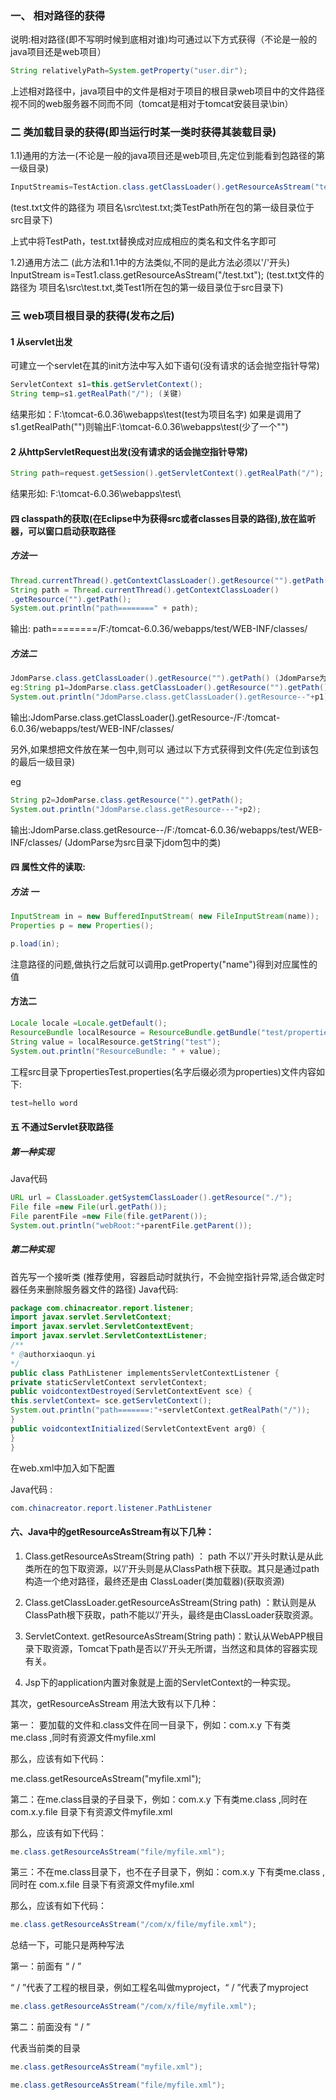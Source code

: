### 一、 相对路径的获得
说明:相对路径(即不写明时候到底相对谁)均可通过以下方式获得（不论是一般的java项目还是web项目）
```java
String relativelyPath=System.getProperty("user.dir"); 
```
上述相对路径中，java项目中的文件是相对于项目的根目录web项目中的文件路径视不同的web服务器不同而不同（tomcat是相对于tomcat安装目录\bin）

### 二 类加载目录的获得(即当运行时某一类时获得其装载目录)
1.1)通用的方法一(不论是一般的java项目还是web项目,先定位到能看到包路径的第一级目录)
```java
InputStreamis=TestAction.class.getClassLoader().getResourceAsStream("test.txt"); 
```
(test.txt文件的路径为
项目名\src\test.txt;类TestPath所在包的第一级目录位于src目录下)


上式中将TestPath，test.txt替换成对应成相应的类名和文件名字即可

1.2)通用方法二 (此方法和1.1中的方法类似,不同的是此方法必须以'/'开头) InputStream is=Test1.class.getResourceAsStream("/test.txt");
(test.txt文件的路径为 项目名\src\test.txt,类Test1所在包的第一级目录位于src目录下)


### 三 web项目根目录的获得(发布之后)  
#### 1 从servlet出发  
可建立一个servlet在其的init方法中写入如下语句(没有请求的话会抛空指针导常)

```java
ServletContext s1=this.getServletContext();  
String temp=s1.getRealPath("/"); (关键)  
```
结果形如：F:\tomcat-6.0.36\webapps\test\(test为项目名字)
如果是调用了s1.getRealPath("")则输出F:\tomcat-6.0.36\webapps\test(少了一个"\")  

#### 2 从httpServletRequest出发(没有请求的话会抛空指针导常)
```java
String path=request.getSession().getServletContext().getRealPath("/");
```
结果形如: F:\tomcat-6.0.36\webapps\test\

#### 四 classpath的获取(在Eclipse中为获得src或者classes目录的路径),放在监听器，可以窗口启动获取路径

##### 方法一 
```java
Thread.currentThread().getContextClassLoader().getResource("").getPath()
String path = Thread.currentThread().getContextClassLoader()
.getResource("").getPath();
System.out.println("path========" + path);
```
输出: path========/F:/tomcat-6.0.36/webapps/test/WEB-INF/classes/

##### 方法二 
```java
JdomParse.class.getClassLoader().getResource("").getPath() (JdomParse为src某一个包中的类,下同)
eg:String p1=JdomParse.class.getClassLoader().getResource("").getPath();
System.out.println("JdomParse.class.getClassLoader().getResource--"+p1);
```
输出:JdomParse.class.getClassLoader().getResource-/F:/tomcat-6.0.36/webapps/test/WEB-INF/classes/  

另外,如果想把文件放在某一包中,则可以 通过以下方式获得到文件(先定位到该包的最后一级目录)

eg 
```java
String p2=JdomParse.class.getResource("").getPath();
System.out.println("JdomParse.class.getResource---"+p2);
```
输出:JdomParse.class.getResource--/F:/tomcat-6.0.36/webapps/test/WEB-INF/classes/
(JdomParse为src目录下jdom包中的类)

#### 四 属性文件的读取:
##### 方法 一
```java
InputStream in = new BufferedInputStream( new FileInputStream(name)); 　　
Properties p = new Properties();

p.load(in);
```
注意路径的问题,做执行之后就可以调用p.getProperty("name")得到对应属性的值

#### 方法二
```java
Locale locale =Locale.getDefault();
ResourceBundle localResource = ResourceBundle.getBundle("test/propertiesTest",locale);
String value = localResource.getString("test");
System.out.println("ResourceBundle: " + value);
```
工程src目录下propertiesTest.properties(名字后缀必须为properties)文件内容如下:
```java
test=hello word
```

#### 五 不通过Servlet获取路径
##### 第一种实现

Java代码
```java
URL url = ClassLoader.getSystemClassLoader().getResource("./");
File file =new File(url.getPath());
File parentFile =new File(file.getParent());
System.out.println("webRoot:"+parentFile.getParent());
```
##### 第二种实现
首先写一个接听类 (推荐使用，容器启动时就执行，不会抛空指针异常,适合做定时器任务来删除服务器文件的路径)
Java代码:
```java
package com.chinacreator.report.listener;
import javax.servlet.ServletContext;
import javax.servlet.ServletContextEvent;
import javax.servlet.ServletContextListener;
/**
* @authorxiaoqun.yi
*/
public class PathListener implementsServletContextListener {
private staticServletContext servletContext;
public voidcontextDestroyed(ServletContextEvent sce) {
this.servletContext= sce.getServletContext();
System.out.println("path=======:"+servletContext.getRealPath("/"));
}
public voidcontextInitialized(ServletContextEvent arg0) {
}
}
```
在web.xml中加入如下配置

Java代码 :
```java
com.chinacreator.report.listener.PathListener
```
#### 六、Java中的getResourceAsStream有以下几种：
1. Class.getResourceAsStream(String path) ： path 不以’/'开头时默认是从此类所在的包下取资源，以’/'开头则是从ClassPath根下获取。其只是通过path构造一个绝对路径，最终还是由 ClassLoader(类加载器)(获取资源)

2. Class.getClassLoader.getResourceAsStream(String path) ：默认则是从ClassPath根下获取，path不能以’/'开头，最终是由ClassLoader获取资源。

3. ServletContext. getResourceAsStream(String path)：默认从WebAPP根目录下取资源，Tomcat下path是否以’/'开头无所谓，当然这和具体的容器实现有关。

4. Jsp下的application内置对象就是上面的ServletContext的一种实现。

其次，getResourceAsStream 用法大致有以下几种：

第一： 要加载的文件和.class文件在同一目录下，例如：com.x.y 下有类me.class ,同时有资源文件myfile.xml

那么，应该有如下代码：

me.class.getResourceAsStream("myfile.xml");

第二：在me.class目录的子目录下，例如：com.x.y 下有类me.class ,同时在 com.x.y.file 目录下有资源文件myfile.xml

那么，应该有如下代码：
```java
me.class.getResourceAsStream("file/myfile.xml");
```
第三：不在me.class目录下，也不在子目录下，例如：com.x.y 下有类me.class ,同时在 com.x.file 目录下有资源文件myfile.xml

那么，应该有如下代码：
```java
me.class.getResourceAsStream("/com/x/file/myfile.xml");
```
总结一下，可能只是两种写法

第一：前面有 “ / ”

“ / ”代表了工程的根目录，例如工程名叫做myproject，“ / ”代表了myproject
```java
me.class.getResourceAsStream("/com/x/file/myfile.xml");
```
第二：前面没有 “ / ”

代表当前类的目录
```java
me.class.getResourceAsStream("myfile.xml");

me.class.getResourceAsStream("file/myfile.xml");
```